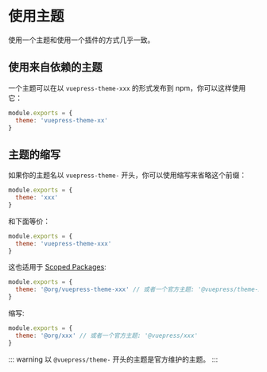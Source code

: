 # 使用主题

使用一个主题和使用一个插件的方式几乎一致。

## 使用来自依赖的主题

一个主题可以在以 `vuepress-theme-xxx` 的形式发布到 npm，你可以这样使用它：

```js
module.exports = {
  theme: 'vuepress-theme-xx'
}
```

## 主题的缩写

如果你的主题名以 `vuepress-theme-` 开头，你可以使用缩写来省略这个前缀：

```js
module.exports = {
  theme: 'xxx'
}
```

和下面等价：

```js
module.exports = {
  theme: 'vuepress-theme-xxx'
}
```

这也适用于 [Scoped Packages](https://docs.npmjs.com/misc/scope):

```js
module.exports = {
  theme: '@org/vuepress-theme-xxx' // 或者一个官方主题: '@vuepress/theme-xxx'
}
```

缩写:

```js
module.exports = {
  theme: '@org/xxx' // 或者一个官方主题: '@vuepress/xxx'
}
```

::: warning
以 `@vuepress/theme-` 开头的主题是官方维护的主题。
:::
